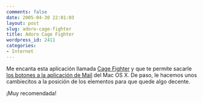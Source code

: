 ```yaml
---
comments: false
date: 2005-04-30 22:01:03
layout: post
slug: adoro-cage-fighter
title: Adoro Cage Fighter
wordpress_id: 2411
categories:
- Internet
---
```


Me encanta esta aplicación llamada [Cage Fighter](http://otierney.net/cagefighter/) y que te permite sacarle [los botones a la aplicación de Mail](http://flickr.com/photos/minid/11657345/) del Mac OS X. De paso, le hacemos unos cambiecitos a la posición de los elementos para que quede algo decente.





¡Muy recomendada!




 
